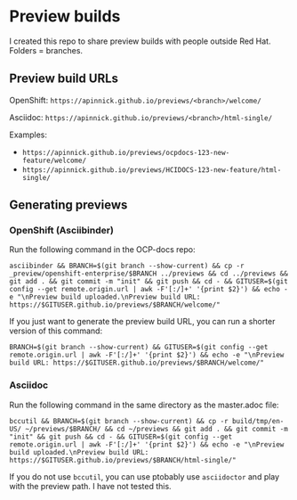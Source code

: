 # Preview builds

I created this repo to share preview builds with people outside Red Hat. Folders = branches.

## Preview build URLs

OpenShift: `https://apinnick.github.io/previews/<branch>/welcome/`

Asciidoc: `https://apinnick.github.io/previews/<branch>/html-single/`

Examples:

- `https://apinnick.github.io/previews/ocpdocs-123-new-feature/welcome/`
- `https://apinnick.github.io/previews/HCIDOCS-123-new-feature/html-single/`

## Generating previews

### OpenShift (Asciibinder)

Run the following command in the OCP-docs repo:

~~~
asciibinder && BRANCH=$(git branch --show-current) && cp -r _preview/openshift-enterprise/$BRANCH ../previews && cd ../previews && git add . && git commit -m "init" && git push && cd - && GITUSER=$(git config --get remote.origin.url | awk -F'[:/]+' '{print $2}') && echo -e "\nPreview build uploaded.\nPreview build URL: https://$GITUSER.github.io/previews/$BRANCH/welcome/"
~~~

If you just want to generate the preview build URL, you can run a shorter version of this command:

~~~
BRANCH=$(git branch --show-current) && GITUSER=$(git config --get remote.origin.url | awk -F'[:/]+' '{print $2}') && echo -e "\nPreview build URL: https://$GITUSER.github.io/previews/$BRANCH/welcome/"
~~~

### Asciidoc

Run the following command in the same directory as the master.adoc file:

~~~
bccutil && BRANCH=$(git branch --show-current) && cp -r build/tmp/en-US/ ~/previews/$BRANCH/ && cd ~/previews && git add . && git commit -m "init" && git push && cd - && GITUSER=$(git config --get remote.origin.url | awk -F'[:/]+' '{print $2}') && echo -e "\nPreview build uploaded.\nPreview build URL: https://$GITUSER.github.io/previews/$BRANCH/html-single/"
~~~

If you do not use `bccutil`, you can use ptobably use `asciidoctor` and play with the preview path. I have not tested this.